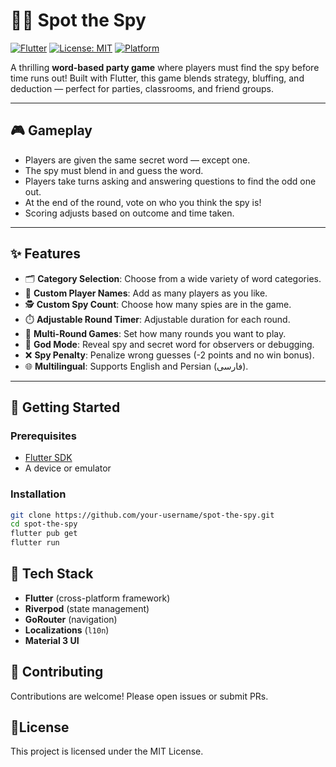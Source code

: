 
# 🕵️‍♂️ Spot the Spy
[![Flutter](https://img.shields.io/badge/Flutter-02569B?style=for-the-badge&logo=flutter&logoColor=white)](https://flutter.dev)  [![License: MIT](https://img.shields.io/badge/MIT-green?style=for-the-badge)](LICENSE) [![Platform](https://img.shields.io/badge/Android-3DDC84?style=for-the-badge&logo=android&logoColor=white)]()

A thrilling **word-based party game** where players must find the spy before time runs out! Built with Flutter, this game blends strategy, bluffing, and deduction — perfect for parties, classrooms, and friend groups.
  
---  

## 🎮 Gameplay

- Players are given the same secret word — except one.
- The spy must blend in and guess the word.
- Players take turns asking and answering questions to find the odd one out.
- At the end of the round, vote on who you think the spy is!
- Scoring adjusts based on outcome and time taken.

---  

## ✨ Features

- 🗂️ **Category Selection**: Choose from a wide variety of word categories.
- 👥 **Custom Player Names**: Add as many players as you like.
- 🕵️ **Custom Spy Count**: Choose how many spies are in the game.
- ⏱️ **Adjustable Round Timer**: Adjustable duration for each round.
- 🔁 **Multi-Round Games**: Set how many rounds you want to play.
- 🧠 **God Mode**: Reveal spy and secret word for observers or debugging.
- ❌ **Spy Penalty**: Penalize wrong guesses (-2 points and no win bonus).
- 🌐 **Multilingual**: Supports English and Persian (فارسی).

---  


## 🚀 Getting Started

### Prerequisites

- [Flutter SDK](https://flutter.dev/docs/get-started/install)
- A device or emulator

### Installation

```bash  
git clone https://github.com/your-username/spot-the-spy.git
cd spot-the-spy
flutter pub get
flutter run
```


## 🧩 Tech Stack
- **Flutter**  (cross-platform framework)
- **Riverpod** (state management)
- **GoRouter** (navigation)
- **Localizations** (`l10n`)
- **Material 3 UI**

##  🤝 Contributing
Contributions are welcome! Please open issues or submit PRs.

## 📄License
This project is licensed under the MIT License.